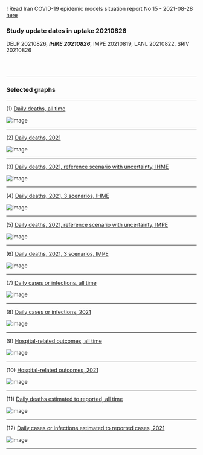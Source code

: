 ! Read Iran COVID-19 epidemic models situation report No 15 - 2021-08-28 [here](https://github.com/pourmalek/covir2/blob/main/situation%20reports/15%20Iran%20COVID-19%20epidemic%20models%20situation%20report%20No%2015%20–%201400-06-06%2C%202021-08-28.pdf)

### Study update dates in uptake 20210826

DELP 20210826, **_IHME 20210826_**, IMPE 20210819, LANL 20210822, SRIV 20210826

<br/><br/>
****

### Selected graphs

****

(1) [Daily deaths, all time](https://github.com/pourmalek/covir2/blob/main/20210826/output/merge/graph%2011%20COVID-19%20daily%20deaths%2C%20Iran%2C%20reference%20scenarios%2C%20all%20time.pdf)

![image](https://user-images.githubusercontent.com/30849720/131233401-879159c8-6941-4482-8715-e13000f63041.png)

****

(2) [Daily deaths, 2021](https://github.com/pourmalek/covir2/blob/main/20210826/output/merge/graph%2012%20COVID-19%20daily%20deaths%2C%20Iran%2C%20reference%20scenarios.pdf)

![image](https://user-images.githubusercontent.com/30849720/131233408-6b83ee2b-667c-4256-bec8-9f4c10cd816c.png)

****

(3) [Daily deaths, 2021, reference scenario with uncertainty, IHME](https://github.com/pourmalek/covir2/blob/main/20210826/output/merge/graph%2014%20COVID-19%20daily%20deaths%2C%20Iran%2C%20reference%20scenario%20with%20uncertainty%2C%20IHME.pdf)

![image](https://user-images.githubusercontent.com/30849720/131233418-ab09077c-c86b-4cdf-8c69-1d00bd42aefd.png)

****

(4) [Daily deaths, 2021, 3 scenarios, IHME](https://github.com/pourmalek/covir2/blob/main/20210826/output/merge/graph%2015%20COVID-19%20daily%20deaths%2C%20Iran%2C%203%20scenarios%2C%20IHME.pdf)

![image](https://user-images.githubusercontent.com/30849720/131233433-05451340-3006-43ad-ae49-9acfdf29e4b4.png)

****

(5) [Daily deaths, 2021, reference scenario with uncertainty, IMPE](https://github.com/pourmalek/covir2/blob/main/20210826/output/merge/graph%2016%20COVID-19%20daily%20deaths%2C%20Iran%2C%20reference%20scenario%20with%20uncertainty%2C%20IMPE.pdf)

![image](https://user-images.githubusercontent.com/30849720/131233445-0d47a4fa-0340-4126-8863-9955fc17c2af.png)

****

(6) [Daily deaths, 2021, 3 scenarios, IMPE](https://github.com/pourmalek/covir2/blob/main/20210826/output/merge/graph%2017%20COVID-19%20daily%20deaths%2C%20Iran%2C%203%20scenarios%2C%20IMPE.pdf)

![image](https://user-images.githubusercontent.com/30849720/131233459-45c043d5-3e7e-4615-9a55-6312698d5915.png)

****

(7) [Daily cases or infections, all time](https://github.com/pourmalek/covir2/blob/main/20210826/output/merge/graph%2021%20COVID-19%20daily%20cases%2C%20Iran%2C%20reference%20scenarios%2C%20all%20time.pdf)

![image](https://user-images.githubusercontent.com/30849720/131233468-fb8cf2c1-1be1-41d6-aca3-41557dd72300.png)
  
****

(8) [Daily cases or infections, 2021](https://github.com/pourmalek/covir2/blob/main/20210826/output/merge/graph%2022%20COVID-19%20daily%20cases%2C%20Iran%2C%20reference%20scenarios.pdf)

![image](https://user-images.githubusercontent.com/30849720/131233474-5bfa4f77-9338-46bd-907f-d6cd2393810d.png)
  
****

(9) [Hospital-related outcomes, all time](https://github.com/pourmalek/covir2/blob/main/20210625/output/merge/graph%2071%20COVID-19%20hospital-related%20outcomes%2C%20all%20time.pdf)

![image](https://user-images.githubusercontent.com/30849720/131233480-58f6db75-98ed-40ef-98ae-1cf069068e60.png)

****

(10) [Hospital-related outcomes, 2021](https://github.com/pourmalek/covir2/blob/main/20210625/output/merge/graph%2072%20COVID-19%20hospital-related%20outcomes%2C%20wo%20extremes%2C%202021.pdf)

![image](https://user-images.githubusercontent.com/30849720/131233488-eb8d05c6-a2b6-4ab5-80f2-5a51055ca41f.png)

****

(11) [Daily deaths estimated to reported, all time](https://github.com/pourmalek/covir2/blob/main/20210826/output/merge/graph%2091%20COVID-19%20daily%20deaths%20estimated%20to%20reported%2C%20Iran%2C%20reference%20scenarios%2C%20all%20time.pdf)

![image](https://user-images.githubusercontent.com/30849720/131233496-bf7897fc-d04e-44ab-b0cb-ea738bd7ba17.png)
  
****

(12) [Daily cases or infections estimated to reported cases, 2021](https://github.com/pourmalek/covir2/blob/main/20210826/output/merge/graph%2094%20COVID-19%20daily%20cases%20estimated%20to%20reported%2C%20Iran%2C%20reference%20scenarios.pdf) 

![image](https://user-images.githubusercontent.com/30849720/131233504-9308a9d2-47ad-40ce-b88e-ddb533043af5.png)
  
****

